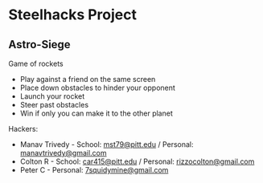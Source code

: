 # Steelhacks Project
## Astro-Siege
Game of rockets
* Play against a friend on the same screen
* Place down obstacles to hinder your opponent
* Launch your rocket
* Steer past obstacles
* Win if only you can make it to the other planet

Hackers:
* Manav Trivedy - School: mst79@pitt.edu / Personal: manavtrivedy@gmail.com
* Colton R - School: car415@pitt.edu / Personal: rizzocolton@gmail.com
* Peter C - Personal: 7squidymine@gmail.com
